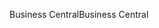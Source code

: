 <span data-ttu-id="1287f-101">Business Central</span><span class="sxs-lookup"><span data-stu-id="1287f-101">Business Central</span></span>
